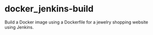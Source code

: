 # docker_jenkins-build
Build a Docker image using a Dockerfile for a jewelry shopping website using Jenkins.
